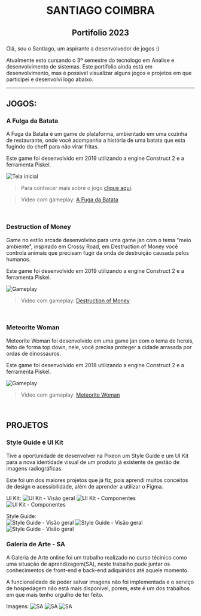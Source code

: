 <h1 aling="center">
    <p align="center">SANTIAGO COIMBRA</p>
</h1>
<h2 aling="center">
    <p align="center">Portifolio 2023</p>
</h2>

Olá, sou o Santiago, um aspirante a desenvolvedor de jogos :) 

Atualmente esto cursando o 3º semestre do tecnologo em Analise e desenvolvimento de sistemas.
Este portifolio ainda está em desenvolvimento, mas é possivel visualizar alguns jogos e projetos em que participei e desenvolvi logo abaixo.

-   -   -   

## JOGOS:


### A Fulga da Batata
A Fuga da Batata é um game de plataforma, ambientado em uma cozinha de restaurante, onde você acompanha a história de uma batata que esta fugindo do cheff para não virar fritas.

Este game foi desenvolvido em 2019 utilizando a engine Construct 2 e a ferramenta Piskel.

![Tela inicial](/midia/aFugaDaBatata/A_F_D_Bprint1.png)

>Para conhecer mais sobre o jogo [clique aqui](https://gamejolt.com/games/afugadabatata/410375).

>Video com gameplay: [A Fuga da Batata](https://youtu.be/QaINeFIqYgc)

<br>

### Destruction of Money
Game no estilo arcade desenvolvino para uma game jan com o tema "meio ambiente", inspirado em Crossy Road, em Destruction of Money você controla animais que precisam fugir da onda de destruição causada pelos humanos.

Este game foi desenvolvido em 2019 utilizando a engine Construct 2 e a ferramenta Piskel.

![Gameplay](/midia/DestructionOfMoney/D_O_Mprint2.png)

>Video com gameplay: [Destruction of Money](https://youtu.be/Pf3BLGn1sBU)

<br>

### Meteorite Woman
Meteorite Woman foi desenvolvido em uma game jan com o tema de herois, feito de forma top down, nele, você precisa proteger a cidade arrasada por ordas de dinossauros.

Este game foi desenvolvido em 2018 utilizando a engine Construct 2 e a ferramenta Piskel.

![Gameplay](/midia/meteoriteWoman/M_Hprint4.png)

>Video com gameplay: [Meteorite Woman](https://youtu.be/1_pf-QwkM3I)

<br>

## PROJETOS

### Style Guide e UI Kit

Tive a oportunidade de desenvolver na Pixeon um Style Guide e um UI Kit para a nova identidade visual de um produto já existente de gestão de imagens radiográficas.

Este foi um dos maiores projetos que já fiz, pois aprendi muitos conceitos de design e acessibilidade, além de aprender a utilizar o Figma.

UI Kit:
![UI Kit - Visão geral](/midia/DS/ui5.png)
![UI Kit - Componentes](/midia/DS/ui1.png)
![UI Kit - Componentes](/midia/DS/ui2.png)

Style Guide:<br>
![Style Guide - Visão geral](/midia/DS/sg1.png)
![Style Guide - Visão geral](/midia/DS/sg2.png)
![Style Guide - Visão geral](/midia/DS/sg3.png)

### Galeria de Arte - SA

A Galeria de Arte online foi um trabalho realizado no curso técinico como uma situação de aprendizagem(SA), neste trabalho pude juntar os conhecimentos de front-end e back-end adiquiridos até aquele momento.

A funcionalidade de poder salvar imagens não foi implementada e o serviço de hospedagem não está mais disponivel, porem, este é um dos trabalhos em que mais tenho orgulho de ter feito.

Imagens:
![SA](/midia/SA/soamigoC1.png)
![SA](/midia/SA/soamigoC2.png)
![SA](/midia/SA/soamigoC3.png)

